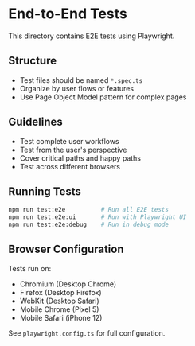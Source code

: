 # End-to-End Tests

This directory contains E2E tests using Playwright.

## Structure
- Test files should be named `*.spec.ts`
- Organize by user flows or features
- Use Page Object Model pattern for complex pages

## Guidelines
- Test complete user workflows
- Test from the user's perspective
- Cover critical paths and happy paths
- Test across different browsers

## Running Tests
```bash
npm run test:e2e          # Run all E2E tests
npm run test:e2e:ui       # Run with Playwright UI
npm run test:e2e:debug    # Run in debug mode
```

## Browser Configuration
Tests run on:
- Chromium (Desktop Chrome)
- Firefox (Desktop Firefox)
- WebKit (Desktop Safari)
- Mobile Chrome (Pixel 5)
- Mobile Safari (iPhone 12)

See `playwright.config.ts` for full configuration.
